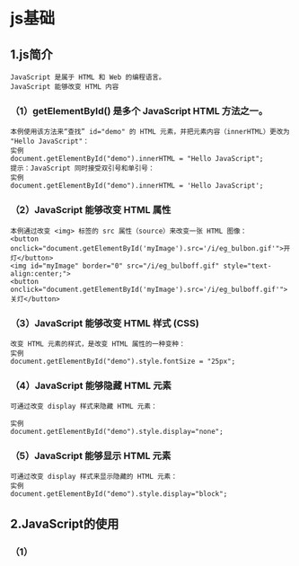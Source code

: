 # js基础
## 1.js简介
    JavaScript 是属于 HTML 和 Web 的编程语言。
    JavaScript 能够改变 HTML 内容
### （1）getElementById() 是多个 JavaScript HTML 方法之一。
    本例使用该方法来“查找” id="demo" 的 HTML 元素，并把元素内容（innerHTML）更改为 "Hello JavaScript"：
    实例
    document.getElementById("demo").innerHTML = "Hello JavaScript";
    提示：JavaScript 同时接受双引号和单引号：
    实例
    document.getElementById("demo").innerHTML = 'Hello JavaScript';

### （2）JavaScript 能够改变 HTML 属性
    本例通过改变 <img> 标签的 src 属性（source）来改变一张 HTML 图像：
    <button onclick="document.getElementById('myImage').src='/i/eg_bulbon.gif'">开灯</button>
    <img id="myImage" border="0" src="/i/eg_bulboff.gif" style="text-align:center;">
    <button onclick="document.getElementById('myImage').src='/i/eg_bulboff.gif'">关灯</button>

### （3）JavaScript 能够改变 HTML 样式 (CSS)
    改变 HTML 元素的样式，是改变 HTML 属性的一种变种：
    实例
    document.getElementById("demo").style.fontSize = "25px";

### （4）JavaScript 能够隐藏 HTML 元素
    可通过改变 display 样式来隐藏 HTML 元素：

    实例
    document.getElementById("demo").style.display="none";

### （5）JavaScript 能够显示 HTML 元素
    可通过改变 display 样式来显示隐藏的 HTML 元素：
    实例
    document.getElementById("demo").style.display="block";

## 2.JavaScript的使用
### （1）<script> 标签
    在 HTML 中，JavaScript 代码必须位于 <script> 与 </script> 标签之间。
    实例
    <script>
    document.getElementById("demo").innerHTML = "我的第一段 JavaScript";
    </script>
    注释：旧的 JavaScript 例子也许会使用 type 属性：<script type="text/javascript">。
    注释：type 属性不是必需的。JavaScript 是 HTML 中的默认脚本语言。

### （2）JavaScript 函数和事件
    JavaScript 函数是一种 JavaScript 代码块，它可以在调用时被执行。
    例如，当发生事件时调用函数，比如当用户点击按钮时。
### （3）JavaScript的位置
#### 内部脚本
    您能够在 HTML 文档中放置任意数量的脚本。
    脚本可被放置与 HTML 页面的 <body> 或 <head> 部分中，或兼而有之。
    提示：把脚本置于 <body> 元素的底部，可改善显示速度，因为脚本编译会拖慢显示。

#### 外部脚本
##### 位置
    脚本可放置与外部文件中：
    外部文件：myScript.js
    function myFunction() {
        document.getElementById("demo").innerHTML = "段落被更改。";
    }
    外部脚本很实用，如果相同的脚本被用于许多不同的网页。
    JavaScript 文件的文件扩展名是 .js。
##### 外部脚本使用
    如需使用外部脚本，请在 <script> 标签的 src (source) 属性中设置脚本的名称：
    实例
    <script src="myScript.js"></script>
    注释：外部脚本不能包含 <script> 标签。
    <script> 标签必须成对出现

##### 外部 JavaScript 的优势
    在外部文件中放置脚本有如下优势：
    分离了 HTML 和代码
    使 HTML 和 JavaScript 更易于阅读和维护
    已缓存的 JavaScript 文件可加速页面加载
    如需向一张页面添加多个脚本文件 - 请使用多个 script 标签：
    实例
    <script src="myScript1.js"></script>
    <script src="myScript2.js"></script>
##### 外部引用
    可通过完整的 URL 或相对于当前网页的路径引用外部脚本：
    本例使用完整的 URL 来链接至脚本：
    实例
    <script src="https://www.w3school.com.cn/js/myScript1.js"></script>
    本例使用了位于当前网站上指定文件夹中的脚本：
    实例
    <script src="/js/myScript1.js"></script>
    本例链接了与当前页面相同文件夹的脚本：
    实例
    <script src="myScript1.js"></script>
 
### 3.JavaScript 输出
    JavaScript 不提供任何内建的打印或显示函数。

    JavaScript 显示方案
    JavaScript 能够以不同方式“显示”数据：
    使用 window.alert() 写入警告框
    使用 document.write() 写入 HTML 输出
    使用 innerHTML 写入 HTML 元素
    使用 console.log() 写入浏览器控制台
#### （1）使用 innerHTML
    如需访问 HTML 元素，JavaScript 可使用 document.getElementById(id) 方法。
    id 属性定义 HTML 元素。innerHTML 属性定义 HTML 内容：

    实例
    <!DOCTYPE html>
    <html>
    <body>
        <h1>我的第一张网页</h1>
        <p>我的第一个段落</p>
        <p id="demo"></p>

    <script>
        document.getElementById("demo").innerHTML = 5 + 6;
    </script>
    </body>
    </html> 
    提示：更改 HTML 元素的 innerHTML 属性是在 HTML 中显示数据的常用方法。

#### （2）使用 document.write()
    出于测试目的，使用 document.write() 比较方便：
    实例
    <!DOCTYPE html>
    <html>
    <body>
        <h1>我的第一张网页</h1>
        <p>我的第一个段落</p>
    <script>
        document.write(5 + 6);
    </script>
    </body>
    </html> 
    注意：在 HTML 文档完全加载后使用 document.write() 将删除所有已有的 HTML ：
    实例
    <!DOCTYPE html>
    <html>
    <body>
        <h1>我的第一张网页</h1>
        <p>我的第一个段落</p>
    <button onclick="document.write(5 + 6)">试一试</button>
    </body>
    </html>
    提示：document.write() 方法仅用于测试。

#### （3）使用 window.alert()
    您能够使用警告框来显示数据：
    实例
    <!DOCTYPE html>
    <html>
    <body>
        <h1>我的第一张网页</h1>
        <p>我的第一个段落</p>
    <script>
        window.alert(5 + 6);
    </script>

    </body>
    </html> 
 
    使用 console.log()
    在浏览器中，您可使用 console.log() 方法来显示数据。
    请通过 F12 来激活浏览器控制台，并在菜单中选择“控制台”。
    实例
    <!DOCTYPE html>
    <html>
    <body>
        <h1>我的第一张网页</h1>
        <p>我的第一个段落</p>
    <script>
        console.log(5 + 6);
    </script>

    </body>
    </html>
## 3.js语法句
    在 HTML 中，JavaScript 语句是由 web 浏览器“执行”的“指令”。

    实例
    var x, y, z;	// 语句 1
    x = 22;		// 语句 2
    y = 11;		// 语句 3
    z = x + y;	// 语句 4
### （1）JavaScript 语句由以下构成：

    值、运算符、表达式、关键词和注释。

    这条语句告诉浏览器在 id="demo" 的 HTML 元素中输出 "Hello Kitty."：
    实例
    document.getElementById("demo").innerHTML = "Hello Kitty.";
    大多数 JavaScript 程序都包含许多 JavaScript 语句。
    这些语句会按照它们被编写的顺序逐一执行。
    注释：JavaScript 程序（以及 JavaScript 语句）常被称为 JavaScript 代码。
### （2）分号分隔 JavaScript 语句。
        a = 5;
        b = 6;
        c = a + b;
    如果有分号分隔，允许在同一行写多条语句：
    a = 5; b = 6; c = a + b;
    您可能在网上看到不带分号的例子。
    提示：以分号结束语句不是必需的，但我们仍然强烈建议您这么做。

### （3）JavaScript 空白字符
    JavaScript 会忽略多个空格。您可以向脚本添加空格，以增强可读性。
    下面这两行是相等的：
    var person = "Bill";
    var person="Bill"; 
    在运算符旁边（ = + - * / ）添加空格是个好习惯：
    var x = y + z;
### （4）JavaScript 行长度和折行
    为了达到最佳的可读性，程序员们常常喜欢把代码行控制在 80 个字符以内。
    如果 JavaScript 语句太长，对其进行折行的最佳位置是某个运算符：
    实例
    document.getElementById("demo").innerHTML =
    "Hello Kitty.";
### （5）JavaScript 代码块
    JavaScript 语句可以用花括号（{...}）组合在代码块中。
    代码块的作用是定义一同执行的语句。
    您会在 JavaScript 中看到成块组合在一起的语句：
    实例
    function myFunction() {
        document.getElementById("demo").innerHTML = "Hello Kitty.";
        document.getElementById("myDIV").innerHTML = "How are you?";
    }

### （6）JavaScript 关键词
    JavaScript 语句常常通过某个关键词来标识需要执行的 JavaScript 动作。
    关键词	        描述
    break	        终止 switch 或循环。
    continue	    跳出循环并在顶端开始。
    debugger	    停止执行 JavaScript，并调用调试函数（如果可用）。
    do ... while	执行语句块，并在条件为真时重复代码块。
    for	            标记需被执行的语句块，只要条件为真。
    function	    声明函数。
    if ... else	    标记需被执行的语句块，根据某个条件。
    return	        退出函数。
    switch	        标记需被执行的语句块，根据不同的情况。
    try ... catch	对语句块实现错误处理。
    var	            声明变量。
    注释：JavaScript 关键词指的是保留的单词。保留词无法用作变量名。
## 4.js语法
    javaScript 语法是一套规则，它定义了 JavaScript 的语言结构。
    var x, y;	// 如何声明变量
    x = 7; y = 8;	// 如何赋值
    z = x + y;	// 如何计算值
 ### (1)JavaScript 值
    JavaScript 语句定义两种类型的值：混合值和变量值。
    混合值被称为字面量（literal）。变量值被称为变量。
### (2)JavaScript 字面量
#### 书写混合值最重要的规则是：
        写数值有无小数点均可：
#### 字符串是文本，由双引号或单引号包围：
        "Bill Gates"
        'Bill Gates' 
### （3）JavaScript 变量
    在编程语言中，变量用于存储数据值。
    JavaScript 使用 var 关键词来声明变量。
    = 号用于为变量赋值。
    在本例中，x 被定义为变量。然后，x 被赋的值是 7：
        var x;
        x = 7;
### (4)JavaScript 运算符
    JavaScript 使用算数运算符（+ - * /）来计算值：
        (7 + 8) * 10
    JavaScript 使用赋值运算符（=）向变量赋值：
        var x, y;
        var x = 7;
        var y = 8;
#### (5)JavaScript 表达式
    表达式是值、变量和运算符的组合，计算结果是值。
        6 * 10
    表达式也可包含变量值：
        x * 10
    值可以是多种类型，比如数值和字符串。
    例如，"Bill" + " " + "Gates"，计算为 "Bill Gates"：
#### (6)JavaScript 关键词
    JavaScript 关键词用于标识被执行的动作。
    var 关键词告知浏览器创建新的变量：
    var x = 7 + 8;
    var y = x * 10; 
 
#### (7)JavaScript 注释
    并非所有 JavaScript 语句都被“执行”。
    双斜杠 // 或 /* 与 */ 之间的代码被视为注释。
    注释会被忽略，不会被执行：
    var x = 7;   // 会执行
    // var x = 8;   不会执行
 
#### (8)JavaScript 标识符
##### 标识符是名称。
        在 JavaScript 中，标识符用于命名变量（以及关键词、函数和标签）。
        在大多数编程语言中，合法名称的规则大多相同。
##### 在 JavaScript 中，首字符必须是字母、下划线（-）或美元符号（$）。
        连串的字符可以是字母、数字、下划线或美元符号。
        提示：数值不可以作为首字符。这样，JavaScript 就能轻松区分标识符和数值。

##### JavaScript 对大小写敏感
    所有 JavaScript 标识符对大小写敏感。
    变量 lastName 和 lastname，是两个不同的变量。
        lastName = "Gates";
        lastname = "Jobs"; 
    JavaScript 不会把 VAR 或 Var 译作关键词 var。

##### JavaScript 与驼峰式大小写
    历史上，程序员曾使用三种把多个单词连接为一个变量名的方法：
    连字符：
        first-name, last-name, master-card, inter-city.
    注释：JavaScript 中不能使用连字符。它是为减法预留的。
    下划线：
        first_name, last_name, master_card, inter_city.
    驼峰式大小写（Camel Case）：
        FirstName, LastName, MasterCard, InterCity.
        camelCase
    JavaScript 程序员倾向于使用以小写字母开头的驼峰大小写：
        firstName, lastName, masterCard, interCity
##### JavaScript 字符集
    JavaScript 使用 Unicode 字符集。
    Unicode 覆盖世界上几乎所有的字符、标点和符号。
## JavaScript 注释
    JavaScript 注释用于解释 JavaScript 代码，增强其可读性。
    JavaScript 注释也可以用于在测试替代代码时阻止执行。

### 1.单行注释
    单行注释以 // 开头。
    任何位于 // 与行末之间的文本都会被 JavaScript 忽略（不会执行）。
    本例在每条代码行之前使用单行注释：
    实例
    // 改变标题：
        document.getElementById("myH").innerHTML = "我的第一张页面";
    // 改变段落：
        document.getElementById("myP").innerHTML = "我的第一个段落。";

    本例在每行结尾处使用了单行注释来解释代码：
    实例
        var x = 5;      // 声明 x，为其赋值 5
        var y = x + 2;  // 声明 y，为其赋值 x + 2
   
### 2.多行注释
        多行注释以 /* 开头，以 */ 结尾。
        任何位于 /* 和 */ 之间的文本都会被 JavaScript 忽略。
    本例使用多行注释（注释块）来解释代码：
    实例
        /*
        下面的代码会改变
        网页中
        id = "myH" 的标题
        以及 id = "myP" 的段落：
        */
        document.getElementById("myH").innerHTML = "我的第一张页面";
        document.getElementById("myP").innerHTML = "我的第一个段落。"; 

### 3.使用注释来阻止执行
    使用注释来防止代码执行很适合代码测试。
    在代码行之前添加 // 会把可执行的代码行更改为注释。
    本例使用 // 来阻止代码行的执行：

    实例
        //document.getElementById("myH").innerHTML = "我的第一张页面";
        document.getElementById("myP").innerHTML = "我的第一个段落。"; 
    本例使用注释块来阻止多行代码的执行：
    实例
        /*
        document.getElementById("myH").innerHTML = "我的第一张页面";
        document.getElementById("myP").innerHTML = "我的第一个段落。";
        */
### 4.JavaScript 变量
#### (1)JavaScript 变量是存储数据值的容器。
    在本例中，x、y 和 z 是变量：
    实例
        var x = 7;
        var y = 8;
        var z = x + y; 
    从上例中，您可获得：
        x 存储值 7
        y 存储值 8
        z 存储值 15
    类似代数
    在本例中，price1、price2 以及 total 是变量：
    实例
        var price1 = 7;
        var price2 = 8;
        var price3 = 12;
        var total = price1 + price2 + price3;
    在编程中，类似代数，我们使用变量（比如 price1）来存放值。
    在编程中，类似代数，我们在表达式中使用变量（total = price1 + price2 + price3）。
    从上例中，您可以算出 total 的值是 27。
    提示：JavaScript 变量是存储数据值的容器。

#### (2)赋值运算符
    在 JavaScript 中，等号（=）是赋值运算符，而不是“等于”运算符。
    这一点与代数不同。下面的代码在代数中是不合理的：
        x = x + 5
    然而在 JavaScript 中，它非常合理：把 x + 5 的值赋给 x。
    （计算 x + 5 的值并把结果放入 x 中。x 的值递增 5。）
    注释：JavaScript 中的“等于”运算符是 ==。

#### (3)JavaScript 数据类型
    JavaScript 变量可存放数值，比如 100，以及文本值，比如 "Bill Gates"。
    在编程中，文本值被称为字符串。
    JavaScript 可处理多种数据类型，但是现在，我们只关注数值和字符串值。
##### 字符串被包围在双引号或单引号中。数值不用引号。
    如果把数值放在引号中，会被视作文本字符串。
    实例
        var pi = 3.14;
        var person = "Bill Gates";
        var answer = 'How are you!';
#### (4)声明（创建） JavaScript 变量
    在 JavaScript 中创建变量被称为“声明”变量。
    您可以通过 var 关键词来声明 JavaScript 变量：
        var carName;
    声明之后，变量是没有值的。（技术上，它的值是 undefined。）
    如需赋值给变量，请使用等号：
        carName = "porsche";
    您可以在声明变量时向它赋值：
        var carName = "porsche";
    在上面的例子中，我们创建了名为 carName 的变量，并向其赋值 "porsche"。

    然后，我们在 id="demo" 的 HTML 段落中“输出”该值：
    实例
        <p id="demo"></p>
        <script>
        var carName = "porsche";
        document.getElementById("demo").innerHTML = carName; 
        </script>
    提示：在脚本的开头声明所有变量是个好习惯！

#### (5)一条语句，多个变量
    您可以在一条语句中声明许多变量,以 var 作为语句的开头，并以逗号分隔变量：
        var person = "Bill Gates", carName = "porsche", price = 15000;
    声明可横跨多行：
        var person = "Bill Gates",
        carName = "porsche",
        price = 15000;
#### (6)Value = undefined
    在计算机程序中，被声明的变量经常是不带值的。值可以是需被计算的内容，或是之后被提供的数据，比如数据输入。
    不带有值的变量，它的值将是 undefined。
    变量 carName 在这条语句执行后的值是 undefined：
    实例
        var carName;
#### (7)重复声明 JavaScript 变量
    如果再次声明某个 JavaScript 变量，将不会丢它的值。
    在这两条语句执行后，变量 carName 的值仍然是 "porsche"：
    实例
        var carName = "porsche";
        var carName; 
#### (8)JavaScript 算术
    与代数类似，您能够通过 JavaScript 变量进行算术运算，使用 = 和 + 之类的运算符：

    实例
        var x = 3 + 5 + 8;
    字符串也可以使用加号，但是字符串将被级联：

    实例
        var x = "Bill" + " " + "Gates";
        
    还可以试试这个：
    实例
        var x = "8" + 3 + 5;
    提示：如果把要给数值放入引号中，其余数值会被视作字符串并被级联。

    现在试试这个：
    实例
        var x = 3 + 5 + "8";
### 5.JavaScript Let
    ES2015 引入了两个重要的 JavaScript 新关键词：let 和 const。
    这两个关键字在 JavaScript 中提供了块作用域（Block Scope）变量（和常量）。
    在 ES2015 之前，JavaScript 只有两种类型的作用域：全局作用域和函数作用域。
#### （1）全局作用域
    全局（在函数之外）声明的变量拥有全局作用域。
    实例
        var carName = "porsche";
        // 此处的代码可以使用 carName
        function myFunction() {
        // 此处的代码也可以使用 carName
        }
    全局变量可以在 JavaScript 程序中的任何位置访问。

#### （2）函数作用域
    局部（函数内）声明的变量拥有函数作用域。
    实例
        // 此处的代码不可以使用 carName
        function myFunction() {
            var carName = "porsche";
            // code here CAN use carName
        }
        // 此处的代码不可以使用 carName
    局部变量只能在它们被声明的函数内访问。

#### （3）JavaScript 块作用域
    通过 var 关键词声明的变量没有块作用域。
    在块 {} 内声明的变量可以从块之外进行访问。
    实例
        { 
        var x = 10; 
        }
        // 此处可以使用 x
    在 ES2015 之前，JavaScript 是没有块作用域的。
    可以使用 let 关键词声明拥有块作用域的变量。
    在块 {} 内声明的变量无法从块外访问：

    实例
        { 
        let x = 10;
        }
        // 此处不可以使用 x
#### （4）重新声明变量
    使用 var 关键字重新声明变量会带来问题。
    在块中重新声明变量也将重新声明块外的变量：
    实例
        var x = 10;
        // 此处 x 为 10
        { 
        var x = 6;
        // 此处 x 为 6
        }
        // 此处 x 为 6
    使用 let 关键字重新声明变量可以解决这个问题。
    在块中重新声明变量不会重新声明块外的变量：
    实例
        var x = 10;
        // 此处 x 为 10
        { 
        let x = 6;
        // 此处 x 为 6
        }
        // 此处 x 为 10
    
    下表定义了第一个完全支持 let 关键词的浏览器版本：
#### （4）循环作用域
##### 在循环中使用 var：
    实例
    var i = 7;
    for (var i = 0; i < 10; i++) {
    // 一些语句
        }
    // 此处，i 为 10

##### 在循环中使用 let：

    实例
    let i = 7;
    for (let i = 0; i < 10; i++) {
    // 一些语句
    }
    // 此处 i 为 7
    在第一个例子中，在循环中使用的变量使用 var 重新声明了循环之外的变量。
    在第二个例子中，在循环中使用的变量使用 let 并没有重新声明循环外的变量。
    如果在循环中用 let 声明了变量 i，那么只有在循环内，变量 i 才是可见的。

#### （5）函数作用域
    在函数内声明变量时，使用 var 和 let 很相似。
    它们都有函数作用域：
    function myFunction() {
        var carName = "porsche";   // 函数作用域
    }
    function myFunction() {
        let carName = "porsche";   // 函数作用域
    }
#### （6）全局作用域
    块外声明声明，那么 var 和 let 也很相似。
    它们都拥有全局作用域：
    var x = 10;       // 全局作用域
    let y = 6;       // 全局作用域
#### （7）HTML 中的全局变量
    使用 JavaScript 的情况下，全局作用域是 JavaScript 环境。
    在 HTML 中，全局作用域是 window 对象。
    通过 var 关键词定义的全局变量属于 window 对象：
        实例
        var carName = "porsche";
        // 此处的代码可使用 window.carName

    通过 let 关键词定义的全局变量不属于 window 对象：
        实例
        let carName = "porsche";
        // 此处的代码不可使用 window.carName
#### （8）重新声明
##### 允许在程序的任何位置使用 var 重新声明 JavaScript 变量：
        实例
        var x = 10;
        // 现在，x 为 10
        var x = 6;
        // 现在，x 为 6

##### 在相同的作用域，或在相同的块中，通过 let 重新声明一个 var 变量是不允许的：
        实例
        var x = 10;       // 允许
        let x = 6;       // 不允许

        {
        var x = 10;   // 允许
        let x = 6;   // 不允许
        }
    在相同的作用域，或在相同的块中，通过 let 重新声明一个 let 变量是不允许的：

    实例
        let x = 10;       // 允许
        let x = 6;       // 不允许

        {
        let x = 10;   // 允许
        let x = 6;   // 不允许
        }
    在相同的作用域，或在相同的块中，通过 var 重新声明一个 let 变量是不允许的：

    实例
        let x = 10;       // 允许
        var x = 6;       // 不允许

        {
        let x = 10;   // 允许
        var x = 6;   // 不允许
        }
    在不同的作用域或块中，通过 let 重新声明变量是允许的：

    实例
    let x = 6;       // 允许

    {
    let x = 7;   // 允许
    }

    {
    let x = 8;   // 允许
    }
#### （8）提升
    通过 var 声明的变量会提升到顶端。如果您不了解什么是提升（Hoisting），请学习我们的提升这一章。
    您可以在声明变量之前就使用它：
        实例
        // 在此处，您可以使用 carName
        var carName;
    通过 let 定义的变量不会被提升到顶端。
    在声明 let 变量之前就使用它会导致 ReferenceError。
    变量从块的开头一直处于“暂时死区”，直到声明为止：
    实例
    // 在此处，您不可以使用 carName
    let carName;
### 6.JavaScript Const
    通过 const 定义的变量与 let 变量类似，但不能重新赋值：
        实例
        const PI = 3.141592653589793;
        PI = 3.14;      // 会出错
        PI = PI + 10;   // 也会出错
#### （1）块作用域
    在块作用域内使用 const 声明的变量与 let 变量相似。
    在本例中，x 在块中声明，不同于在块之外声明的 x：
        实例
        var x = 10;
        // 此处，x 为 10
        { 
        const x = 6;
        // 此处，x 为 6
        }
        // 此处，x 为 10
#### （2）在声明时赋值
    JavaScript const 变量必须在声明时赋值：
        const PI = 3.14159265359;
    不是真正的常数
    关键字 const 有一定的误导性。

    它没有定义常量值。它定义了对值的常量引用。

    因此，我们不能更改常量原始值，但我们可以更改常量对象的属性。

 #### （3）原始值
##### 如果我们将一个原始值赋给常量，我们就不能改变原始值：

        实例
        const PI = 3.141592653589793;
        PI = 3.14;      // 会出错
        PI = PI + 10;   // 也会出错
#### （4）常量对象可以更改
    您可以更改常量对象的属性：

        实例
        // 您可以创建 const 对象：
        const car = {type:"porsche", model:"911", color:"Black"};

    // 您可以更改属性：
        car.color = "White";

    // 您可以添加属性：
    car.owner = "Bill";
    但是您无法重新为常量对象赋值：

        实例
        const car = {type:"porsche", model:"911", color:"Black"};
        car = {type:"Volvo", model:"XC60", color:"White"};    // ERROR
#### （5）常量数组可以更改
    您可以更改常量数组的元素：

    实例
    // 您可以创建常量数组：
        const cars = ["Audi", "BMW", "porsche"];

    // 您可以更改元素：
        cars[0] = "Honda";

    // 您可以添加元素：
        cars.push("Volvo");
    但是您无法重新为常量数组赋值：
        实例
        const cars = ["Audi", "BMW", "porsche"];
        cars = ["Honda", "Toyota", "Volvo"];    // ERROR
#### （6）重新声明
    在程序中的任何位置都允许重新声明 JavaScript var 变量：

    实例
    var x = 2;    //  允许
    var x = 3;    //  允许
    x = 4;        //  允许
    在同一作用域或块中，不允许将已有的 var 或 let 变量重新声明或重新赋值给 const：

    实例
        var x = 2;         // 允许
            const x = 2;       // 不允许
        {
        let x = 2;     // 允许
            const x = 2;   // 不允许
        }
    在同一作用域或块中，为已有的 const 变量重新声明声明或赋值是不允许的：

    实例
    const x = 2;       // 允许
    const x = 3;       // 不允许
    x = 3;             // 不允许
    var x = 3;         // 不允许
    let x = 3;         // 不允许

    {
    const x = 2;   // 允许
    const x = 3;   // 不允许
    x = 3;         // 不允许
    var x = 3;     // 不允许
    let x = 3;     // 不允许
    }
    在另外的作用域或块中重新声明 const 是允许的：

    实例
    const x = 2;       // 允许

    {
    const x = 3;   // 允许
    }

    {
    const x = 4;   // 允许
    }
 #### （7）提升
    通过 var 定义的变量会被提升到顶端。如果您不了解什么是提升（Hoisting）。
    const 变量不能在声明之前使用：
### 7.JavaScript 运算符
#### （1）JavaScript 算数运算符
    +   加法
    -   减法
    *   乘法
    /	除法
    %	取模（余数）
    ++	递加
    --	递减
    **	幂（ES2016）
#### （2）JavaScript 赋值运算符

    =	    x = y	    x = y
    +=	    x += y	    x = x + y
    -=	    x -= y	    x = x - y
    *=	    x *= y	    x = x * y
    /=	    x /= y	    x = x / y
    %=	    x %= y	    x = x % y
    <<=	    x <<= y	    x = x << y
    >>=	    x >>= y	    x = x >> y
    >>>=	x >>>= y	x = x >>> y
    &=	    x &= y	    x = x & y
    ^=	    x ^= y	    x = x ^ y
    |=	    x |= y	    x = x | y
    **=	    x **= y	    x = x ** y
    加法赋值运算符（+=）向变量添加一个值。
#### （3）JavaScript 字符串运算符
##### 字符串进行相加
    + 运算符可以字符串进行相加（级联运算符）。
    += 赋值运算符也可用于相加（级联）字符串：
        实例
        txt1 = "Hello ";
        txt1 += "Kitty!"; 
        txt1 的结果将是：
        Hello Kitty!

##### 字符串和数字的相加
    相加两个数字，将返回和，但对一个数字和一个字符串相加将返回一个字符串：
        实例
        x = 7 + 8;
        y = "7" + 8;
        z = "Hello" + 7;
        x、y 和 z 的结果将是：

        15
        78
        Hello7
 

#### （4）JavaScript 比较运算符
    ==	等于
    ===	等值等型
    !=	不相等
    !==	不等值或不等型
    >	大于
    <	小于
    >=	大于或等于
    <=	小于或等于
    ?	三元运算符

#### (5)JavaScript 逻辑运算符
    运算符	描述
    &&	逻辑与
    ||	逻辑或
    !	逻辑非

#### (6)JavaScript 类型运算符
    运算符	描述
    typeof	返回变量的类型。
    instanceof	返回 true，如果对象是对象类型的实例。

#### (7)JavaScript 位运算符
    位运算符处理 32 位数。
    该运算中的任何数值运算数都会被转换为 32 位的数。结果会被转换回 JavaScript 数。

    运算符	描述	例子	等同于	结果	十进制
    &	与	5 & 1	0101 & 0001	0001	1
    |	或	5 | 1	0101 | 0001	0101	5
    ~	非	~ 5	~0101	1010	10
    ^	异或	5 ^ 1	0101 ^ 0001	0100	4
    <<	零填充左位移	5 << 1	0101 << 1	1010	10
    >>	有符号右位移	5 >> 1	0101 >> 1	0010	2
    >>>	零填充右位移	5 >>> 1	0101 >>> 1	0010	2
    上例使用 4 位无符号的例子。但是 JavaScript 使用 32 位有符号数。
    因此，在 JavaScript 中，~ 5 不会返回 10，而是返回 -6。
### 8.JavaScript 数据类型
    值类型(基本类型)：字符串（String）、数字(Number)、布尔(Boolean)、空（Null）、未定义（Undefined）、Symbol。
    引用数据类型（对象类型）：对象(Object)、数组(Array)、函数(Function)，还有两个特殊的对象：正则（RegExp）和日期（Date）。
    注：Symbol 是 ES6 引入了一种新的原始数据类型，表示独一无二的值。

#### （1）JavaScript 拥有动态类型
    这意味着相同的变量可用作不同的类型：
    实例
        var x;               // x 为 undefined
        var x = 5;           // 现在 x 为数字
        var x = "John";      // 现在 x 为字符串

    变量的数据类型可以使用 typeof 操作符来查看：
        实例
        typeof "John"                // 返回 string
        typeof 3.14                  // 返回 number
        typeof false                 // 返回 boolean
        typeof [1,2,3,4]             // 返回 object
        typeof {name:'John', age:34} // 返回 object
    typeof 运算符可返回以下
    string
    number
    boolean
    undefined
    typeof 运算符把对象、数组或 null 返回 object。
    typeof 运算符不会把函数返回 object。


 #### (2)JavaScript 字符串 (String)
##### 字符串是存储字符（比如 "Bill Gates"）的变量。
##### 字符串可以是引号中的任意文本。可以使用单引号或双引号：
        实例
        var carname="Volvo XC60";
        var carname='Volvo XC60';
##### 可以在字符串中使用引号，只要不匹配包围字符串的引号即可：

        实例
        var answer="It's alright";
        var answer="He is called 'Johnny'";
        var answer='He is called "Johnny"';
##### 字符串方法
    1.length
        可返回字符串的长度：
    2.indexOf(searchvalue,start) 
        返回字符串中指定文本首次出现的索引（位置），未找到返回-1  不能采用强大的搜索值（正则表达式）。
    3.lastIndexOf(searchvalue,start) 方法返回指定文本在字符串中最后一次出现的索引，未找到返回-1
    4.startsWith(searchvalue,start) 如果字符串以指定值开头，则 返回 true   区分大小写
    5.endsWith(searchvalue, length)如果字符串以指定值结尾，则 返回 true
    6.search()    在字符串中搜索指定值并返回匹配的位置：不能接受第二个起始位置参数,支持正则
    7.match()   根据正则表达式在字符串中搜索匹配项,并将匹配项作为 Array 对象返回。
    8.includes()如果字符串包含指定值，includes() 方法返回 true。
##### 模板字面量
    1.模板字面量提供了一种将变量和表达式插入字符串的简单方法
    ${...}
    2.

##### 转义字符
    \
    \b	退格键
    \f	换页
    \n	新行
    \r	回车
    \t	水平制表符
    \v	垂直制表符
 #### (4)JavaScript 数字 (Nunber)
    JavaScript 只有一种数字类型。数字可以带小数点，也可以不带：
        实例
        var x1=34.00;      //使用小数点来写
        var x2=34;         //不使用小数点来写
    极大或极小的数字可以通过科学（指数）计数法来书写：
        实例
        var y=123e5;      // 12300000
        var z=123e-5;     // 0.00123
##### 精度
    整数（不使用指数或科学计数法）会被精确到 15 位。
    小数的最大数是 17 位，但是浮点的算数并不总是 100% 精准： 使用乘除法有助于解决上面的问题：
##### 字字符串
    在所有数字运算中，JavaScript 会尝试将字符串转换为数字：   *    /    -  加法不会
##### NaN
     非数字
     isNaN()     确定某个值是否是数    返回布尔
##### 数字方法
    toString() 以字符串返回数值
    toExponential(a) 返回字符串值，它包含已被四舍五入并使用指数计数法的数字 参数定义小数点后的字符数
    toFixed() 返回字符串值，它包含了指定位数小数的数字 参数定义小数点后的字符数
    toPrecision() 返回字符串值，它包含了指定长度的数字,参数定义总共字符数
    valueOf() 以数值返回数值：

    这三种 JavaScript 方法可用于将变量转换为数字：
    Number(a)	返回数字，由其参数转换而来。
    parseFloat(a)	解析其参数并返回浮点数。
    parseInt(a)	解析其参数并返回整数。

#### （5）JavaScript 布尔 (Boolean)
    布尔（逻辑）只能有两个值：true 或 false。
        var x=true;
        var y=false;
    布尔常用在条件测试中。
#### （6）JavaScript 数组
    下面的代码创建名为 cars 的数组：
        var cars=new Array();
        cars[0]="Saab";
        cars[1]="Volvo";
        cars[2]="BMW";
    或者:
        var cars=new Array("Saab","Volvo","BMW");
    或者:
        var cars=["Saab","Volvo","BMW"];

    数组下标是基于零的，所以第一个项目是 [0]，第二个是 [1]，以此类推。

#### （7）JavaScript 对象
    对象由花括号分隔。在括号内部，对象的属性以名称和值对的形式 (name : value) 来定义。属性由逗号分隔：

    var person={firstname:"John", lastname:"Doe", id:5566};
    上面例子中的对象 (person) 有三个属性：firstname、lastname 以及 id。

    空格和折行无关紧要。声明可横跨多行：
        var person={
        firstname : "John",
        lastname  : "Doe",
        id        :  5566
        };

    对象属性有两种寻址方式：
        实例
        name=person.lastname;
        name=person["lastname"];


#### （8）Undefined 和 Null
    Undefined 这个值表示变量不含有值。
    Undefined 与 null 的值相等，但类型不相等：
    可以通过将变量的值设置为 null 来清空变量。
        实例
        cars=null;
        person=null;


#### （9）声明变量类型
    当您声明新变量时，可以使用关键词 "new" 来声明其类型：
    var carname=new String;     //避免，这样声明会增加复杂度
    var x=      new Number;     //避免，这样声明会增加复杂度
    var y=      new Boolean;    //避免，这样声明会增加复杂度
    var cars=   new Array; 
    var person= new Object;
    JavaScript 变量均为对象。当您声明一个变量时，就创建了一个新的对象。
### 9.JavaScript 对象
    
#### （1）JavaScript 对象
    在 JavaScript中，几乎所有的事物都是对象。
    对象也是一个变量，但对象可以包含多个值（多个变量），每个值以 name:value 对呈现。
        var car = {name:"Fiat", model:500, color:"white"};
    在以上实例中，3 个值 ("Fiat", 500, "white") 赋予变量 car。
    JavaScript 对象是变量的容器。
#### （2）对象定义
    你可以使用字符来定义和创建 JavaScript 对象:
    实例
        var person = {firstName:"John", lastName:"Doe", age:50, eyeColor:"blue"};
    定义 JavaScript 对象可以跨越多行，空格跟换行不是必须的：

        实例
        var person = {
            firstName:"John",
            lastName:"Doe",
            age:50,
            eyeColor:"blue"
        };
 

#### （3）对象属性
    可以说 "JavaScript 对象是变量的容器"。
    但是，我们通常认为 "JavaScript 对象是键值对的容器"。
    键值对通常写法为 name : value (键与值以冒号分割)。
    键值对在 JavaScript 对象通常称为 对象属性。
    对象键值对的写法类似于：
        PHP 中的关联数组
        Python 中的字典
        C 语言中的哈希表
        Java 中的哈希映射
        Ruby 和 Perl 中的哈希表
#### （4）访问对象属性
    你可以通过两种方式访问对象属性:
        实例 1
        person.lastName;

        实例 2
        person["lastName"];

    

#### （5）对象方法
    对象的方法定义了一个函数，并作为对象的属性存储。
    对象方法通过添加 () 调用 (作为一个函数)。
    该实例访问了 person 对象的 fullName() 方法:
        name = person.fullName(); 
    如果你要访问 person 对象的 fullName 属性，它将作为一个定义函数的字符串返回：

    JavaScript 对象是属性和方法的容器。
    在随后的教程中你将学习到更多关于函数，属性和方法的知识。

 #### （6）访问对象方法
    你可以使用以下语法创建对象方法：
        methodName : function() {
            // 代码 
        }
    你可以使用以下语法访问对象方法：
        实例
            objectName.methodName()
    通常 fullName() 是作为 person 对象的一个方法， fullName 是作为一个属性。
    如果使用 fullName 属性，不添加 (), 它会返回函数的定义：
#### （7）this 关键词
    在函数定义中，this 引用该函数的“拥有者”。
#### (8)请注意 (x==y) 与 (x===y) 的区别。
    JavaScript 对象无法进行对比，比较两个 JavaScript 将始终返回 false。
### 10.JavaScript 函数
    JavaScript 函数是被设计为执行特定任务的代码块。
    JavaScript 函数会在某代码调用它时被执行。

        实例
        function myFunction(p1, p2) {
            return p1 * p2;              // 该函数返回 p1 和 p2 的乘积
        }
#### （1）JavaScript 函数语法
    JavaScript 函数通过 function 关键词进行定义，其后是函数名和括号 ()。
    圆括号可包括由逗号分隔的参数：
         (参数 1, 参数 2, ...)
    由函数执行的代码被放置在花括号中：{}
        function name(参数 1, 参数 2, 参数 3) {
            要执行的代码
        }
    在函数中，参数是局部变量。
#### （2）函数调用
    函数中的代码将在其他代码调用该函数时执行：
        当事件发生时（当用户点击按钮时）
        当 JavaScript 代码调用时
        自动的（自调用）


#### （3）函数返回
    当 JavaScript 到达 return 语句，函数将停止执行。
    如果函数被某条语句调用，JavaScript 将在调用语句之后“返回”执行代码。
    函数通常会计算出返回值。这个返回值会返回给调用者：
        实例
        计算两个数的乘积，并返回结果：

        var x = myFunction(7, 8);        // 调用函数，返回值被赋值给 x

        function myFunction(a, b) {
            return a * b;                // 函数返回 a 和 b 的乘积
        }
        x 的结果将是：
        56
#### （4）为何使用函数？
    能够对代码进行复用：只要定义一次代码，就可以多次使用它。
    能够多次向同一函数传递不同的参数，以产生不同的结果。

        实例
        把华氏度转换为摄氏度：
        function toCelsius(fahrenheit) {
            return (5/9) * (fahrenheit-32);
        }

        document.getElementById("demo").innerHTML = toCelsius(77);
#### （5） () 运算符调用函数
    使用上面的例子，toCelsius 引用的是函数对象，而 toCelsius() 引用的是函数结果。

        实例
        访问没有 () 的函数将返回函数定义：

        function toCelsius(fahrenheit) {
            return (5/9) * (fahrenheit-32);
        }

    document.getElementById("demo").innerHTML = toCelsius;
#### （6）用作变量值的函数
    函数的使用方法与变量一致，在所有类型的公式、赋值和计算中。
    使用变量来存储函数的值：
        var x = toCelsius(77);
        var text = "The temperature is " + x + " Celsius";
    您能够把函数当做变量值直接使用：
        var text = "The temperature is " + toCelsius(77) + " Celsius";
    局部变量
        在 JavaScript 函数中声明的变量，会成为函数的局部变量。

    局部变量只能在函数内访问。
        实例
        // 此处的代码不能使用 carName

        function myFunction() {
            var carName = "Volvo";
            // 此处的代码可以使用 carName
        }
        // 此处的代码不能使用 carName

    由于局部变量只能被其函数识别，因此可以在不同函数中使用相同名称的变量。
    局部变量在函数开始时创建，在函数完成时被删除。
### 11.JavaScript 事件
    HTML 事件是发生在 HTML 元素上的“事情”。
    当在 HTML 页面中使用 JavaScript 时，JavaScript 能够“应对”这些事件。

#### (1)HTML 事件
    HTML 事件可以是浏览器或用户做的某些事情。
        下面是 HTML 事件的一些例子：
        HTML 网页完成加载
        HTML 输入字段被修改
        HTML 按钮被点击

    通常，当事件发生时，用户会希望做某件事。JavaScript 允许您在事件被侦测到时执行代码。
    通过 JavaScript 代码，HTML 允许您向 HTML 元素添加事件处理程序。

    使用单引号：
        <element event='一些 JavaScript'>
    使用双引号：
        <element event="一些 JavaScript">
##### 在下面的例子中，onclick 属性（以及代码）被添加到 <button> 元素：
        实例
        <button onclick='document.getElementById("demo").innerHTML=Date()'>现在的时间是？</button>
    在上面的例子中，JavaScript 代码改变了 id="demo" 的元素的内容。

##### 在接下来的例子中，代码（使用 this.innerHTML）改变了其自身元素的内容：

        实例
        <button onclick="this.innerHTML=Date()">现在的时间是？</button>
    
##### JavaScript 代码通常有很多行。事件属性调用函数更为常见：

        实例
        <button onclick="displayDate()">现在的时间是？</button>
    
#### 常见的 HTML 事件
    事件	描述
    onchange	HTML 元素已被改变
    onclick	    用户点击了 HTML 元素
    onmouseover	用户把鼠标移动到 HTML 元素上
    onmouseout	用户把鼠标移开 HTML 元素
    onkeydown	用户按下键盘按键
    onload	    浏览器已经完成页面加载

### 12.JavaScript 数组
    JavaScript 数组用于在单一变量中存储多个值。
#### (1) 创建数组
##### 使用数组文本是创建 JavaScript 数组最简单的方法。
    语法：
    var array-name = [item1, item2, ...];
    注意：   空格和折行并不重要。声明可横跨多行：
            不要最后一个元素之后写逗号（比如 "BMW",）。
            可能存在跨浏览器兼容性问题。
    

##### 使用 JavaScript 关键词 new
    下面的例子也会创建数组，并为其赋值：
    实例
    var cars = new Array("Saab", "Volvo", "BMW");
    以上两个例子效果完全一样。无需使用 new Array()。

    出于简洁、可读性和执行速度的考虑，请使用第一种方法（数组文本方法）。

#### （2）访问数组元素
    我们通过引用索引号（下标号）来引用某个数组元素。
##### 这条语句访问 cars 中的首个元素的值：
        var name = cars[0];
    注意：[0] 是数组中的第一个元素。[1] 是第二个。数组索引从 0 开始。

##### 改变数组元素
    这条语句修改了 cars 中第一个元素的值：
    cars[0] = "Opel";

#### （3）访问完整数组
    通过 JavaScript，可通过引用数组名来访问完整数组：
    实例
    var cars = ["Saab", "Volvo", "BMW"];
    document.getElementById("demo").innerHTML = cars; 

#### （4）数组是对象
    数组是一种特殊类型的对象。在 JavaScript 中对数组使用 typeof 运算符会返回 "object"。
    但是，JavaScript 数组最好以数组来描述。
##### 对象使用名称来访问其“成员”。在本例中，person.firstName 返回 Bill：
    对象：
        var person = {firstName:"Bill", lastName:"Gates", age:19};

##### 数组元素可以是对象
        JavaScript 变量可以是对象。数组是特殊类型的对象。
        正因如此，您可以在相同数组中存放不同类型的变量。
        您可以在数组保存对象。您可以在数组中保存函数。你甚至可以在数组中保存数组：

        myArray[0] = Date.now;
        myArray[1] = myFunction;
        myArray[2] = myCars;
#### （5）数组属性和方法

    1.length 属性返回元素的数量


    把数组转换为字符串
        toString() 把数组转换为数组值（逗号分隔）的字符串。
        join(a) 方法也可将所有数组元素结合为一个字符串。参数为分隔符
    增减元素
        既然 JavaScript 数组属于对象，其中的元素就可以使用 JavaScript delete 运算符来删除，使用 delete 会在数组留下未定义的空洞。请使用 pop() 或 shift() 取而代之。
        pop() 方法从数组中删除最后一个元素 返回“被弹出”的值
        push() 方法（在数组结尾处）向数组添加一个新的元素 返回新数组的长度
    位移元素
        shift() 方法会删除首个数组元素，并把所有其他元素“位移”到更低的索引。返回被“位移出”的字符串
        unshift() 方法（在开头）向数组添加新元素，并“反向位移”旧元素 返回新数组的长度
    拼接数组
        splice(2, 0, "Lemon", "Kiwi") 方法可用于向数组添加新项 返回一个包含已删除项的数组
            splice(0, 1)
    合并数组
        concat() 方法通过合并（连接）现有数组来创建一个新数组
        var myChildren = myGirls.concat(myBoys); 
        var myChildren = arr1.concat(arr2, arr3)
        concat() 方法也可以将值作为参数
        var myChildren = arr1.concat(["Emil", "Tobias", "Linus"]);
    裁剪数组
        slice() 方法用数组的某个片段切出新数组。
        var citrus = fruits.slice(1)
        slice(a，b) 方法创建新数组。它不会从源数组中删除任何元素
    反转数组：
    reverse() 方法反转数组中的元素
    数组排序
        sort() 方法对数组进行排序
            默认地，sort() 函数按照字符串顺序对值进行排序 sort() 方法在对数值排序时会产生不正确的结果
        升序
        sort(function(a, b){return a - b})
        降序
        sort(function(a, b){return b - a})
    数组最大值
        function myArrayMax(arr) {
            
            return Math.max.apply(null, arr);
        }
    数组最小值
        function myArrayMin(arr) {
            return Math.min.apply(null, arr);
        }
    3.访问第一个数组元素
        实例
        fruits = ["Banana", "Orange", "Apple", "Mango"];
        var first = fruits[0];
    4.访问最后一个数组元素
        实例
        fruits = ["Banana", "Orange", "Apple", "Mango"];
        var last = fruits[fruits.length - 1];

    5.遍历数组元素
        ①遍历数组的最安全方法是使用 "for" 循环：
        实例
        var fruits, text, fLen, i;

        fruits = ["Banana", "Orange", "Apple", "Mango"];
        fLen = fruits.length;
        text = "<ul>";
        for (i = 0; i < fLen; i++) {
            text += "<li>" + fruits[i] + "</li>";
        } 
     ②可以使用 Array.foreach() 函数：
        实例
        var fruits, text;
        fruits = ["Banana", "Orange", "Apple", "Mango"];

        text = "<ul>";
        fruits.forEach(myFunction);
        text += "</ul>";

        function myFunction(value) {
        text += "<li>" + value + "</li>";
        }
    6.添加数组元素
        向数组添加新元素的最佳方法是使用 push() 方法：
        使用 length 属性向数组添加新元素：
        实例
        var fruits = ["Banana", "Orange", "Apple", "Mango"];
        fruits[fruits.length] = "Lemon";     // 向 fruits 添加一个新元素 (Lemon)
        添加最高索引的元素可在数组中创建未定义的“洞”：
        实例
        var fruits = ["Banana", "Orange", "Apple", "Mango"];
        fruits[6] = "Lemon";                 // 向 fruits 添加一个新元素 (Lemon)
    
#### （6） 关联数组
    很多编程元素支持命名索引的数组。
    具有命名索引的数组被称为关联数组（或散列）。
    JavaScript 不支持命名索引的数组。
    在 JavaScript 中，数组只能使用数字索引。

        实例
        var person = [];
        person[0] = "Bill";
        person[1] = "Gates";
        person[2] = 62;
        var x = person.length;          // person.length 返回 3
        var y = person[0];              // person[0] 返回 "Bill"
   
    命名索引，JavaScript 会把数组重定义为标准对象。
    之后，所有数组的方法和属性将产生非正确结果。

        实例：
        var person = [];
        person["firstName"] = "Bill";
        person["lastName"] = "Gates";
        person["age"] = 62;
        var x = person.length;         // person.length 将返回 0
        var y = person[0];              // person[0] 将返回 undefined

#### （7）数组和对象的区别
    在 JavaScript 中，数组使用数字索引。
    在 JavaScript 中，对象使用命名索引。
    数组是特殊类型的对象，具有数字索引。

##### 何时使用数组，何时使用对象？
        JavaScript 不支持关联数组
        如果希望元素名为字符串（文本）则应该使用对象。
        如果希望元素名为数字则应该使用数组。
        避免 new Array()
        没有必要使用 JavaScript 的内建数组构造器 new Array()。
        请使用 [] 取而代之！

    下面两条不同的语句创建了名为 points 的新的空数组：

    var points = new Array();         // 差
    var points = [];                  // 优
    new 关键词只会使代码复杂化。它还会产生某些不可预期的结果：

    var points = new Array(40);       // 创建包含 40 个未定义元素的数组！！！

##### 如何识别数组
    常见的问题是：我如何知晓某个变量是否是数组？
        问题在于 JavaScript 运算符 typeof 返回 "object"：

        var fruits = ["Banana", "Orange", "Apple", "Mango"];

        typeof fruits;             // 返回 object
        typeof 运算符返回 "object"，因为 JavaScript 数组属于对象。

    解决方案 1：
        为了解决这个问题，ECMAScript 5 定义了新方法 Array.isArray()：
        Array.isArray(fruits);     // 返回 true
        此方案的问题在于 ECMAScript 5 不支持老的浏览器。

    解决方案 2：
        创建您自己的 isArray() 函数以解决此问题：

        function isArray(x) {
            return x.constructor.toString().indexOf("Array") > -1;
        }
    假如参数为数组，则上面的函数始终返回 true。
    或者更准确的解释是：假如对象原型包含单词 "Array" 则返回 true。

    解决方案 3：
    假如对象由给定的构造器创建，则 instanceof 运算符返回 true：

    var fruits = ["Banana", "Orange", "Apple", "Mango"];
    
    fruits instanceof Array     // 返回 true
#### （8）数组的迭代
    数组迭代方法对每个数组项进行操作。
    Array.forEach()
        forEach() 方法为每个数组元素调用一次函数（回调函数）。

    实例
    var txt = "";
    var numbers = [45, 4, 9, 16, 25];
    numbers.forEach(myFunction);

    function myFunction(value, index, array) {
        txt = txt + value + "<br>"; 
    }
    
        注释：该函数接受 3 个参数：

        项目值
        项目索引
        数组本身
    上面的例子只用了 value 参数。这个例子可以重新写为：

    实例
    var txt = "";
    var numbers = [45, 4, 9, 16, 25];
    numbers.forEach(myFunction);

    function myFunction(value) {
    txt = txt + value + "<br>"; 
    }
    亲自试一试
    所有浏览器都支持 Array.forEach()，除了 Internet Explorer 8 或更早的版本：

    Yes	9.0	Yes	Yes	Yes
    Array.map()
    map() 方法通过对每个数组元素执行函数来创建新数组。

    map() 方法不会对没有值的数组元素执行函数。

    map() 方法不会更改原始数组。

    这个例子将每个数组值乘以2：

    实例
    var numbers1 = [45, 4, 9, 16, 25];
    var numbers2 = numbers1.map(myFunction);

    function myFunction(value, index, array) {
    return value * 2;
    }
    亲自试一试
    请注意，该函数有 3 个参数：

    项目值
    项目索引
    数组本身
    当回调函数仅使用 value 参数时，可以省略索引和数组参数：

    实例
    var numbers1 = [45, 4, 9, 16, 25];
    var numbers2 = numbers1.map(myFunction);

    function myFunction(value) {
    return value * 2;
    }
    亲自试一试
    所有浏览器都支持 Array.map()，除了 Internet Explorer 8 或更早的版本：

    Yes	9.0	Yes	Yes	Yes
    Array.filter()
    filter() 方法创建一个包含通过测试的数组元素的新数组。

    这个例子用值大于 18 的元素创建一个新数组：

    实例
    var numbers = [45, 4, 9, 16, 25];
    var over18 = numbers.filter(myFunction);

    function myFunction(value, index, array) {
    return value > 18;
    }
    亲自试一试
    请注意此函数接受 3 个参数：

    项目值
    项目索引
    数组本身
    在上面的例子中，回调函数不使用 index 和 array 参数，因此可以省略它们：

    实例
    var numbers = [45, 4, 9, 16, 25];
    var over18 = numbers.filter(myFunction);

    function myFunction(value) {
    return value > 18;
    }
    亲自试一试
    所有浏览器都支持 Array.filter()，除了 Internet Explorer 8 或更早的版本：

    Yes	9.0	Yes	Yes	Yes
    Array.reduce()
    reduce() 方法在每个数组元素上运行函数，以生成（减少它）单个值。

    reduce() 方法在数组中从左到右工作。另请参阅 reduceRight()。

    reduce() 方法不会减少原始数组。

    这个例子确定数组中所有数字的总和：

    实例
    var numbers1 = [45, 4, 9, 16, 25];
    var sum = numbers1.reduce(myFunction);

    function myFunction(total, value, index, array) {
    return total + value;
    }
    亲自试一试
    请注意此函数接受 4 个参数：

    总数（初始值/先前返回的值）
    项目值
    项目索引
    数组本身
    上例并未使用 index 和 array 参数。可以将它改写为：

    实例
    var numbers1 = [45, 4, 9, 16, 25];
    var sum = numbers1.reduce(myFunction);

    function myFunction(total, value) {
    return total + value;
    }
    亲自试一试
    reduce() 方法能够接受一个初始值：

    实例
    var numbers1 = [45, 4, 9, 16, 25];
    var sum = numbers1.reduce(myFunction, 100);

    function myFunction(total, value) {
    return total + value;
    }
    亲自试一试
    所有浏览器都支持 Array.reduce()，除了 Internet Explorer 8 或更早的版本：

    Yes	9.0	Yes	Yes	Yes
    Array.reduceRight()
    reduceRight() 方法在每个数组元素上运行函数，以生成（减少它）单个值。

    reduceRight() 方法在数组中从右到左工作。另请参阅 reduce()。

    reduceRight() 方法不会减少原始数组。

    这个例子确定数组中所有数字的总和：

    实例
    var numbers1 = [45, 4, 9, 16, 25];
    var sum = numbers1.reduceRight(myFunction);

    function myFunction(total, value, index, array) {
    return total + value;
    }
    亲自试一试
    请注意此函数接受 4 个参数：

    总数（初始值/先前返回的值）
    项目值
    项目索引
    数组本身
    上例并未使用 index 和 array 参数。可以将它改写为：

    实例
    var numbers1 = [45, 4, 9, 16, 25];
    var sum = numbers1.reduceRight(myFunction);

    function myFunction(total, value) {
    return total + value;
    }
    亲自试一试
    所有浏览器都支持 Array.reduceRight()，除了 Internet Explorer 8 或更早的版本：

    Yes	9.0	Yes	Yes	Yes
    Array.every()
    every() 方法检查所有数组值是否通过测试。

    这个例子检查所有数组值是否大于 18：

    实例
    var numbers = [45, 4, 9, 16, 25];
    var allOver18 = numbers.every(myFunction);

    function myFunction(value, index, array) {
    return value > 18;
    }
    亲自试一试
    请注意此函数接受 3 个参数：

    项目值
    项目索引
    数组本身
    如果回调函数仅使用第一个参数（值）时，可以省略其他参数：

    实例
    var numbers = [45, 4, 9, 16, 25];
    var allOver18 = numbers.every(myFunction);

    function myFunction(value) {
    return value > 18;
    }
    亲自试一试
    所有浏览器都支持 Array.every()，除了 Internet Explorer 8 或更早的版本：

    Yes	9.0	Yes	Yes	Yes
    Array.some()
    some() 方法检查某些数组值是否通过了测试。

    这个例子检查某些数组值是否大于 18：

    实例
    var numbers = [45, 4, 9, 16, 25];
    var someOver18 = numbers.some(myFunction);

    function myFunction(value, index, array) {
    return value > 18;
    }
    亲自试一试
    请注意此函数接受 3 个参数：

    项目值
    项目索引
    数组本身
    所有浏览器都支持 Array.some()，除了 Internet Explorer 8 或更早的版本：

    Yes	9.0	Yes	Yes	Yes
    Array.indexOf()
    indexOf() 方法在数组中搜索元素值并返回其位置。

    注释：第一个项目的位置是 0，第二个项目的位置是 1，以此类推。

    实例
    检索数组中的项目 "Apple"：

    var fruits = ["Apple", "Orange", "Apple", "Mango"];
    var a = fruits.indexOf("Apple");
    亲自试一试
    所有浏览器都支持 Array.indexOf()，除了 Internet Explorer 8 或更早的版本：

    Yes	9.0	Yes	Yes	Yes
    语法
    array.indexOf(item, start)
    item	必需。要检索的项目。
    start	可选。从哪里开始搜索。负值将从结尾开始的给定位置开始，并搜索到结尾。
    如果未找到项目，Array.indexOf() 返回 -1。

    如果项目多次出现，则返回第一次出现的位置。

    Array.lastIndexOf()
    Array.lastIndexOf() 与 Array.indexOf() 类似，但是从数组结尾开始搜索。

    实例
    检索数组中的项目 "Apple"：

    var fruits = ["Apple", "Orange", "Apple", "Mango"];
    var a = fruits.lastIndexOf("Apple");
    亲自试一试
    所有浏览器都支持 Array.lastIndexOf()，除了 Internet Explorer 8 或更早的版本：

    Yes	9.0	Yes	Yes	Yes
    语法
    array.lastIndexOf(item, start)
    item	必需。要检索的项目。
    start	可选。从哪里开始搜索。负值将从结尾开始的给定位置开始，并搜索到开头。
    Array.find()
    find() 方法返回通过测试函数的第一个数组元素的值。

    这个例子查找（返回）大于 18 的第一个元素的值：

    实例
    var numbers = [4, 9, 16, 25, 29];
    var first = numbers.find(myFunction);

    function myFunction(value, index, array) {
    return value > 18;
    }
    亲自试一试
    请注意此函数接受 3 个参数：

    项目值
    项目索引
    数组本身
    老旧的浏览器不支持 Array.find()。下面列出了完全支持此方法的首个浏览器版本：

    45	12	25	8	32
    Array.findIndex()
    findIndex() 方法返回通过测试函数的第一个数组元素的索引。

    这个例子查找大于 18 的第一个元素的索引：

    实例
    var numbers = [4, 9, 16, 25, 29];
    var first = numbers.findIndex(myFunction);

    function myFunction(value, index, array) {
    return value > 18;
    }
    亲自试一试
    请注意此函数接受 3 个参数：

    项目值
    项目索引
    数组本身

